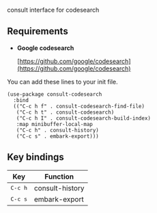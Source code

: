 consult interface for codesearch

## Requirements

- **Google codesearch**

  [https://github.com/google/codesearch](https://github.com/google/codesearch)


You can add these lines to your init file.

```elisp
(use-package consult-codesearch
  :bind
  (("C-c h f" . consult-codesearch-find-file)
   ("C-c h t" . consult-codesearch)
   ("C-c h I" . consult-codesearch-build-index)
   :map minibuffer-local-map
   ("C-c h" . consult-history)
   ("C-c s" . embark-export)))
```

## Key bindings

Key | Function
--- | --------
<kbd>C-c h</kbd> | consult-history
<kbd>C-c s</kbd> | embark-export
